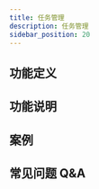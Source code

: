 ```yaml
---
title: 任务管理
description: 任务管理
sidebar_position: 20
---
```


## 功能定义


## 功能说明


## 案例


## 常见问题 Q&A

